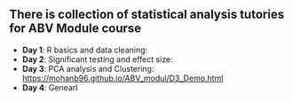 ## There is collection of statistical analysis tutories for ABV Module course

- **Day 1**: R basics and data cleaning:
- **Day 2**: Significant testing and effect size:
- **Day 3**: PCA analysis and Clustering: https://mohanb96.github.io/ABV_modul/D3_Demo.html
- **Day 4**: Genearl
